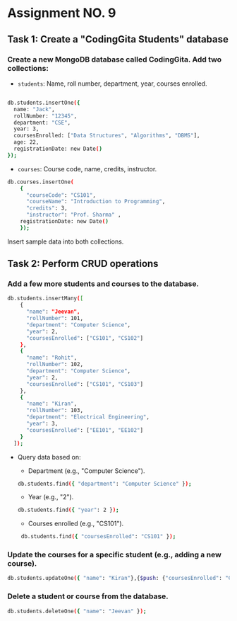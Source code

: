 # Assignment NO. 9
## Task 1: Create a "CodingGita Students" database

### Create a new MongoDB database called CodingGita. Add two collections:
- `students`: Name, roll number, department, year, courses enrolled.

```bash

db.students.insertOne({
  name: "Jack",
  rollNumber: "12345",
  department: "CSE",
  year: 3,
  coursesEnrolled: ["Data Structures", "Algorithms", "DBMS"],
  age: 22,
  registrationDate: new Date()
}); 

```
- `courses`: Course code, name, credits, instructor.

```bash
db.courses.insertOne(
    { 
      "courseCode": "CS101", 
      "courseName": "Introduction to Programming", 
      "credits": 3, 
      "instructor": "Prof. Sharma" ,
    registrationDate: new Date()
    });    
 ```

Insert sample data into both collections.
## Task 2: Perform CRUD operations
### Add a few more students and courses to the database.

```bash
db.students.insertMany([
    { 
      "name": "Jeevan",
      "rollNumber": 101,
      "department": "Computer Science",
      "year": 2,
      "coursesEnrolled": ["CS101", "CS102"]
    },
    { 
      "name": "Rohit",
      "rollNumber": 102,
      "department": "Computer Science",
      "year": 2,
      "coursesEnrolled": ["CS101", "CS103"]
    },
    { 
      "name": "Kiran",
      "rollNumber": 103,
      "department": "Electrical Engineering",
      "year": 3,
      "coursesEnrolled": ["EE101", "EE102"]
    }
  ]);
  ```
- Query data based on:
  - Department (e.g., "Computer Science").
  ```bash
  db.students.find({ "department": "Computer Science" });  
  ```
  - Year (e.g., "2").
  ```bash
  db.students.find({ "year": 2 });
  ```
  - Courses enrolled (e.g., "CS101").

   ```bash
    db.students.find({ "coursesEnrolled": "CS101" });
   ```
  
### Update the courses for a specific student (e.g., adding a new course).

```bash
db.students.updateOne({ "name": "Kiran"},{$push: {"coursesEnrolled": "CS102"}});
```



### Delete a student or course from the database.
```bash
db.students.deleteOne({ "name": "Jeevan" });
  ```